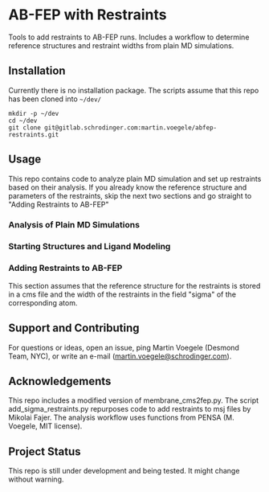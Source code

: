 # AB-FEP with Restraints

Tools to add restraints to AB-FEP runs. Includes a workflow to determine reference structures and restraint widths from plain MD simulations.

## Installation

Currently there is no installation package. The scripts assume that this repo has been cloned into `~/dev/`

```
mkdir -p ~/dev
cd ~/dev
git clone git@gitlab.schrodinger.com:martin.voegele/abfep-restraints.git
```

## Usage

This repo contains code to analyze plain MD simulation and set up restraints based on their analysis. 
If you already know the reference structure and parameters of the restraints, skip the next two sections and go straight to "Adding Restraints to AB-FEP"

### Analysis of Plain MD Simulations

### Starting Structures and Ligand Modeling

### Adding Restraints to AB-FEP

This section assumes that the reference structure for the restraints is stored in a cms file and the width of the restraints in the field "sigma" of the corresponding atom. 


## Support and Contributing

For questions or ideas, open an issue, ping Martin Voegele (Desmond Team, NYC), or write an e-mail (martin.voegele@schrodinger.com).

## Acknowledgements

This repo includes a modified version of membrane_cms2fep.py. 
The script add_sigma_restraints.py repurposes code to add restraints to msj files by Mikolai Fajer.
The analysis workflow uses functions from PENSA (M. Voegele, MIT license).

## Project Status

This repo is still under development and being tested. It might change without warning.


